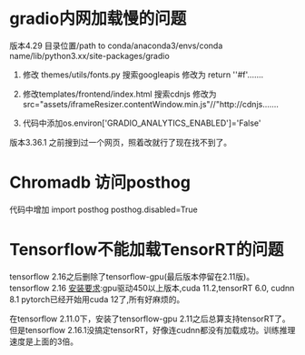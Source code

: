 # gradio内网加载慢的问题
版本4.29
目录位置/path to conda/anaconda3/envs/conda name/lib/python3.xx/site-packages/gradio
1. 修改 themes/utils/fonts.py
搜索googleapis
修改为 return ''#f'.......

2. 修改templates/frontend/index.html
搜索cdnjs
修改为src="assets/iframeResizer.contentWindow.min.js"//"http://cdnjs.......

3. 代码中添加os.environ['GRADIO_ANALYTICS_ENABLED']='False'


版本3.36.1
之前搜到过一个网页，照着改就行了现在找不到了。


# Chromadb 访问posthog
代码中增加
import posthog
posthog.disabled=True

# Tensorflow不能加载TensorRT的问题
tensorflow 2.16之后删除了tensorflow-gpu(最后版本停留在2.11版)。
tensorflow 2.16 [安装要求](https://tensorflow.google.cn/install/gpu?hl=zh-cn):gpu驱动450以上版本,cuda 11.2,tensorRT 6.0, cudnn 8.1
pytorch已经开始用cuda 12了,所有好麻烦的。

在tensorflow 2.11.0下，安装了tensorflow-gpu 2.11之后总算支持tensorRT了。
但是tensorflow 2.16.1没搞定tensorRT，好像连cudnn都没有加载成功。训练推理速度是上面的3倍。